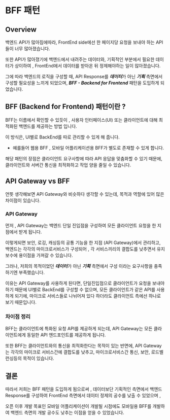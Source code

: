 # BFF 패턴
## Overview
백엔드 API가 많아짐에따라, FrontEnd side에선 한 페이지당 요청을 보내야 하는 API들이 너무 많아졌습니다.

또한 API가 많아졌기에 백엔드에서 내려주는 데이터와, 기획적인 부분에서 필요한 데이터가 상이하여 , FrontEnd에서 데이터를 받아온 뒤 정제해야하는 일이 많아졌습니다.

그에 따라 백엔드의 로직을 구성할 때, API Response를 ***데이터***가 아닌 ***기획*** 측면에서 구성할 필요성을 느끼게 되었으며, ***BFF - Backend for Frontend*** 패턴을 도입하게 되었습니다.

## BFF (Backend for Frontend) 패턴이란 ?
BFF는 이름에서 확인할 수 있듯이 , 사용자 인터페이스(UI) 또는 클라이언트에 대해 최적화된 백엔드를 제공하는 방법 입니다.

이 방식은, UI별로 BackEnd를 따로 관리할 수 있게 해 줍니다.
- 예를들어 웹용 BFF , 모바일 어플리케이션용 BFF가 별도로 존재할 수 있게 합니다.

해당 패턴의 장점은 클라이언트 요구사항에 따라 API 응답을 맞춤화할 수 있기 때문에, 클라이언트와 서버간 통신을 최적화하고 작업 양을 줄일 수 있습니다.

## API Gateway vs BFF
언뜻 생각해보면 API Gateway와 비슷하다 생각할 수 있는데, 목적과 역할에 있어 많은 차이점이 있습니다.

### API Gateway
먼저 , API Gateway는 백엔드 단일 진입점을 구성하여 모든 클라이언트 요청을 한 지점에서 받게 됩니다.

이렇게되면 보안, 로깅, 캐싱등의 공통 기능을 한 지점 (API Gateway)에서 관리하고, 백엔드는 각각의 마이크로서비스가 구성되어 , 각 서비스끼리의 결합도를 낮추면서 유지보수에 용이점을 가져갈 수 있습니다.

그러나, 저희의 목적이었던  ***데이터***가 아닌 ***기획*** 측면에서 구성 이라는 요구사항을 충족하기엔 부족했습니다.

이유는 API Gateway를 사용하게 된다면, 단일진입점으로 클라이언트가 요청을 보내야하기 때문에 UI별로 BackEnd를 구성할 수 없으며, 모든 클라이언트가 같은 API를 사용하게 되기에, 마이크로 서비스들로 나뉘어져 있다 하더라도 클라이언트 측에선 하나로 보기 때문입니다.

### 차이점 정리
BFF는 클라이언트에 특화된 요청 API를 제공하게 되는데, API Gateway는 모든 클라이언트에게 동일한 API 엔드포인트를 제공하게 됩니다.

또한 BFF는 클라이언트와의 통신을 최적화한다는 목적이 있는 반면에, API Gateway는 각각의 마이크로 서비스간에 결합도를 낮추고, 마이크로서비스간 통신, 보안, 로드벨런싱등의 목적이 있습니다.

## 결론
따라서 저희는 BFF 패턴을 도입하게 됨으로써 , 데이터보단 기획적인 측면에서 백엔드 Response를 구성하여 FrontEnd 측면에서 데이터 정제의 공수를 낮출 수 있었으며 , 

오픈 이후 개발 목표인 모바일 어플리케이션이 개발될 시점에도 모바일용 BFF를 개발하여 백엔드 측면의 개발 공수도 낮추는 이점을 얻을 수 있었습니다.

